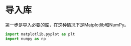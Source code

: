 # 导入库

第一步是导入必要的库，在这种情况下是Matplotlib和NumPy。

```python
import matplotlib.pyplot as plt
import numpy as np
```
